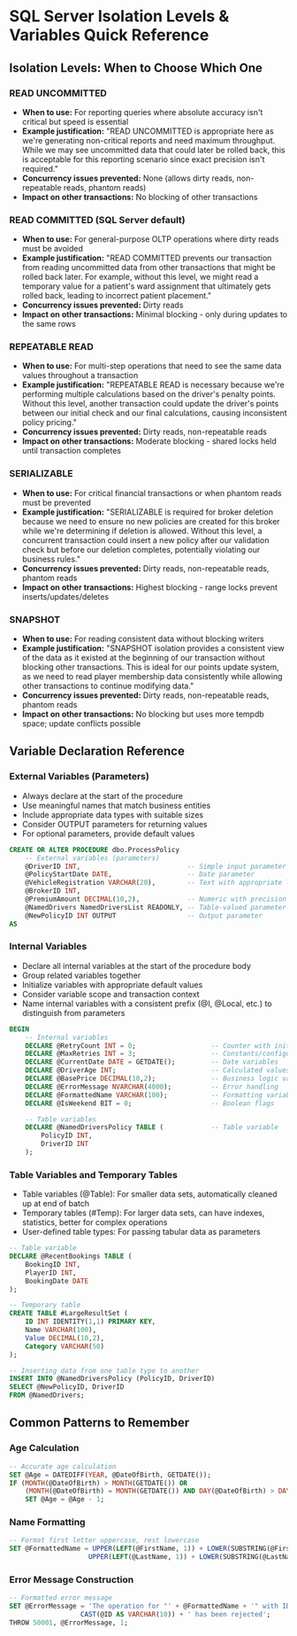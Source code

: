 # SQL Server Isolation Levels & Variables Quick Reference

## Isolation Levels: When to Choose Which One

### READ UNCOMMITTED
* **When to use:** For reporting queries where absolute accuracy isn't critical but speed is essential
* **Example justification:** "READ UNCOMMITTED is appropriate here as we're generating non-critical reports and need maximum throughput. While we may see uncommitted data that could later be rolled back, this is acceptable for this reporting scenario since exact precision isn't required."
* **Concurrency issues prevented:** None (allows dirty reads, non-repeatable reads, phantom reads)
* **Impact on other transactions:** No blocking of other transactions

### READ COMMITTED (SQL Server default)
* **When to use:** For general-purpose OLTP operations where dirty reads must be avoided
* **Example justification:** "READ COMMITTED prevents our transaction from reading uncommitted data from other transactions that might be rolled back later. For example, without this level, we might read a temporary value for a patient's ward assignment that ultimately gets rolled back, leading to incorrect patient placement."
* **Concurrency issues prevented:** Dirty reads
* **Impact on other transactions:** Minimal blocking - only during updates to the same rows

### REPEATABLE READ
* **When to use:** For multi-step operations that need to see the same data values throughout a transaction
* **Example justification:** "REPEATABLE READ is necessary because we're performing multiple calculations based on the driver's penalty points. Without this level, another transaction could update the driver's points between our initial check and our final calculations, causing inconsistent policy pricing."
* **Concurrency issues prevented:** Dirty reads, non-repeatable reads
* **Impact on other transactions:** Moderate blocking - shared locks held until transaction completes

### SERIALIZABLE
* **When to use:** For critical financial transactions or when phantom reads must be prevented
* **Example justification:** "SERIALIZABLE is required for broker deletion because we need to ensure no new policies are created for this broker while we're determining if deletion is allowed. Without this level, a concurrent transaction could insert a new policy after our validation check but before our deletion completes, potentially violating our business rules."
* **Concurrency issues prevented:** Dirty reads, non-repeatable reads, phantom reads
* **Impact on other transactions:** Highest blocking - range locks prevent inserts/updates/deletes

### SNAPSHOT
* **When to use:** For reading consistent data without blocking writers
* **Example justification:** "SNAPSHOT isolation provides a consistent view of the data as it existed at the beginning of our transaction without blocking other transactions. This is ideal for our points update system, as we need to read player membership data consistently while allowing other transactions to continue modifying data."
* **Concurrency issues prevented:** Dirty reads, non-repeatable reads, phantom reads
* **Impact on other transactions:** No blocking but uses more tempdb space; update conflicts possible

## Variable Declaration Reference

### External Variables (Parameters)
* Always declare at the start of the procedure
* Use meaningful names that match business entities
* Include appropriate data types with suitable sizes
* Consider OUTPUT parameters for returning values
* For optional parameters, provide default values

```sql
CREATE OR ALTER PROCEDURE dbo.ProcessPolicy
    -- External variables (parameters)
    @DriverID INT,                           -- Simple input parameter
    @PolicyStartDate DATE,                   -- Date parameter
    @VehicleRegistration VARCHAR(20),        -- Text with appropriate length
    @BrokerID INT,                          
    @PremiumAmount DECIMAL(10,2),            -- Numeric with precision
    @NamedDrivers NamedDriversList READONLY, -- Table-valued parameter
    @NewPolicyID INT OUTPUT                  -- Output parameter
AS
```

### Internal Variables
* Declare all internal variables at the start of the procedure body
* Group related variables together
* Initialize variables with appropriate default values
* Consider variable scope and transaction context
* Name internal variables with a consistent prefix (@I, @Local, etc.) to distinguish from parameters

```sql
BEGIN
    -- Internal variables
    DECLARE @RetryCount INT = 0;                   -- Counter with initialization
    DECLARE @MaxRetries INT = 3;                   -- Constants/configuration
    DECLARE @CurrentDate DATE = GETDATE();         -- Date variables
    DECLARE @DriverAge INT;                        -- Calculated values
    DECLARE @BasePrice DECIMAL(10,2);              -- Business logic variables
    DECLARE @ErrorMessage NVARCHAR(4000);          -- Error handling
    DECLARE @FormattedName VARCHAR(100);           -- Formatting variables
    DECLARE @IsWeekend BIT = 0;                    -- Boolean flags

    -- Table variables
    DECLARE @NamedDriversPolicy TABLE (            -- Table variable
        PolicyID INT,
        DriverID INT
    );
```

### Table Variables and Temporary Tables
* Table variables (@Table): For smaller data sets, automatically cleaned up at end of batch
* Temporary tables (#Temp): For larger data sets, can have indexes, statistics, better for complex operations
* User-defined table types: For passing tabular data as parameters

```sql
-- Table variable
DECLARE @RecentBookings TABLE (
    BookingID INT,
    PlayerID INT,
    BookingDate DATE
);

-- Temporary table
CREATE TABLE #LargeResultSet (
    ID INT IDENTITY(1,1) PRIMARY KEY,
    Name VARCHAR(100),
    Value DECIMAL(10,2),
    Category VARCHAR(50)
);

-- Inserting data from one table type to another
INSERT INTO @NamedDriversPolicy (PolicyID, DriverID)
SELECT @NewPolicyID, DriverID
FROM @NamedDrivers;
```

## Common Patterns to Remember

### Age Calculation
```sql
-- Accurate age calculation
SET @Age = DATEDIFF(YEAR, @DateOfBirth, GETDATE());
IF (MONTH(@DateOfBirth) > MONTH(GETDATE()) OR 
    (MONTH(@DateOfBirth) = MONTH(GETDATE()) AND DAY(@DateOfBirth) > DAY(GETDATE())))
    SET @Age = @Age - 1;
```

### Name Formatting
```sql
-- Format first letter uppercase, rest lowercase
SET @FormattedName = UPPER(LEFT(@FirstName, 1)) + LOWER(SUBSTRING(@FirstName, 2, LEN(@FirstName))) + ' ' +
                    UPPER(LEFT(@LastName, 1)) + LOWER(SUBSTRING(@LastName, 2, LEN(@LastName)));
```

### Error Message Construction
```sql
-- Formatted error message
SET @ErrorMessage = 'The operation for "' + @FormattedName + '" with ID ' + 
                  CAST(@ID AS VARCHAR(10)) + ' has been rejected';
THROW 50001, @ErrorMessage, 1;
```